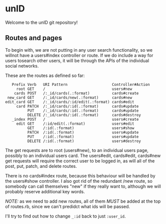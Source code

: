 # unID

Welcome to the unID git repository!

## Routes and pages

To begin with, we are not putting in any user search functionality, so we willnot have a users#index controller or route. If we do include a way for users tosearch other users, it will be through the APIs of the individual social networks.

These are the routes as defined so far:
```
   Prefix Verb   URI Pattern                    Controller#Action
     root GET    /                              users#new
    cards POST   /:_id/cards(.:format)          cards#create
 new_card GET    /:_id/cards/new(.:format)      cards#new
edit_card GET    /:_id/cards/:id/edit(.:format) cards#edit
     card PATCH  /:_id/cards/:id(.:format)      cards#update
          PUT    /:_id/cards/:id(.:format)      cards#update
          DELETE /:_id/cards/:id(.:format)      cards#destroy
   _index POST   /                              users#create
     edit GET    /:id/edit(.:format)            users#edit
          GET    /:id(.:format)                 users#show
          PATCH  /:id(.:format)                 users#update
          PUT    /:id(.:format)                 users#update
          DELETE /:id(.:format)                 users#destroy
```
The get requests are to root (users#new), to an individual users page, possibly to an individual users card.
The users#edit, cards#edit, cards#new get requests will require the correct user to be logged in, as will all of the post, put, patch, and delete routes.

There is no cards#index route, because this behaviour will be handled by the users#show controller. I also got rid of the redundant /new route, so somebody can call themselves "new" if they really want to, although we will probably reserve additional key words.

*NOTE:* as we need to add new routes, all of them *MUST* be added at the top of routes.rb, since we can't predidct what ids will be passed.

I'll try to find out how to change `_:id` back to just `:user_id`.
